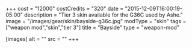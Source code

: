 +++
cost = "12000"
costCredits = "320"
date = "2015-12-09T16:00:19-05:00"
description = "Tier 3 skin available for the G36C used by Ashe."
image = "/images/gear/skin/bayside-g36c.jpg"
modType = "skin"
tags = ["weapon mod","skin","tier 3"]
title = "Bayside"
type = "weapon-mod"

[images]
  alt = ""
  src = ""
+++
